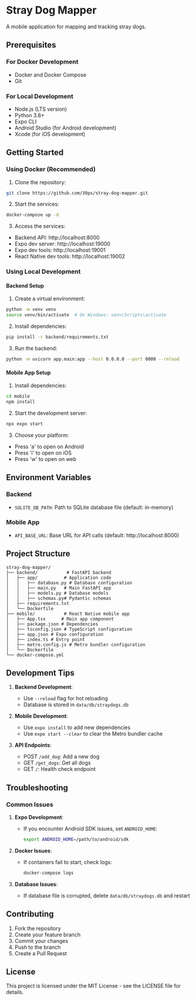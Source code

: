 # Stray Dog Mapper

A mobile application for mapping and tracking stray dogs.

## Prerequisites

### For Docker Development
- Docker and Docker Compose
- Git

### For Local Development
- Node.js (LTS version)
- Python 3.8+
- Expo CLI
- Android Studio (for Android development)
- Xcode (for iOS development)

## Getting Started

### Using Docker (Recommended)

1. Clone the repository:
```bash
git clone https://github.com/30ps/stray-dog-mapper.git
```

2. Start the services:
```bash
docker-compose up -d
```

3. Access the services:
- Backend API: http://localhost:8000
- Expo dev server: http://localhost:19000
- Expo dev tools: http://localhost:19001
- React Native dev tools: http://localhost:19002

### Using Local Development

#### Backend Setup
1. Create a virtual environment:
```bash
python -m venv venv
source venv/bin/activate  # On Windows: venv\Scripts\activate
```

2. Install dependencies:
```bash
pip install -r backend/requirements.txt
```

3. Run the backend:
```bash
python -m uvicorn app.main:app --host 0.0.0.0 --port 8000 --reload
```

#### Mobile App Setup
1. Install dependencies:
```bash
cd mobile
npm install
```

2. Start the development server:
```bash
npx expo start
```

3. Choose your platform:
- Press 'a' to open on Android
- Press 'i' to open on iOS
- Press 'w' to open on web

## Environment Variables

### Backend
- `SQLITE_DB_PATH`: Path to SQLite database file (default: in-memory)

### Mobile App
- `API_BASE_URL`: Base URL for API calls (default: http://localhost:8000)

## Project Structure
```
stray-dog-mapper/
├── backend/           # FastAPI backend
│   ├── app/          # Application code
│   │   ├── database.py # Database configuration
│   │   ├── main.py   # Main FastAPI app
│   │   ├── models.py # Database models
│   │   ├── schemas.py# Pydantic schemas
│   ├── requirements.txt
│   └── Dockerfile
├── mobile/           # React Native mobile app
│   ├── App.tsx      # Main app component
│   ├── package.json # Dependencies
│   ├── tsconfig.json # TypeScript configuration
│   ├── app.json # Expo configuration
│   ├── index.ts # Entry point
│   ├── metro.config.js # Metro bundler configuration
│   └── Dockerfile
└── docker-compose.yml
```

## Development Tips

1. **Backend Development**:
   - Use `--reload` flag for hot reloading
   - Database is stored in `data/db/straydogs.db`

2. **Mobile Development**:
   - Use `expo install` to add new dependencies
   - Use `expo start --clear` to clear the Metro bundler cache

3. **API Endpoints**:
   - POST `/add_dog`: Add a new dog
   - GET `/get_dogs`: Get all dogs
   - GET `/`: Health check endpoint

## Troubleshooting

### Common Issues

1. **Expo Development**:
   - If you encounter Android SDK issues, set `ANDROID_HOME`:
     ```bash
     export ANDROID_HOME=/path/to/android/sdk
     ```

2. **Docker Issues**:
   - If containers fail to start, check logs:
     ```bash
     docker-compose logs
     ```

3. **Database Issues**:
   - If database file is corrupted, delete `data/db/straydogs.db` and restart

## Contributing

1. Fork the repository
2. Create your feature branch
3. Commit your changes
4. Push to the branch
5. Create a Pull Request

## License

This project is licensed under the MIT License - see the LICENSE file for details.
